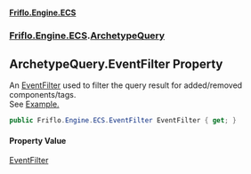 #### [Friflo.Engine.ECS](index.md#'index')
### [Friflo.Engine.ECS](Friflo.Engine.ECS.md#'Friflo.Engine.ECS').[ArchetypeQuery](ArchetypeQuery.md#'Friflo.Engine.ECS.ArchetypeQuery')

## ArchetypeQuery.EventFilter Property

An [EventFilter](EventFilter.md#'Friflo.Engine.ECS.EventFilter') used to filter the query result for added/removed components/tags.<br/>
See <a href="https://github.com/friflo/Friflo.Json.Fliox/blob/main/Engine/README.md#eventfilter">Example.</a>

```csharp
public Friflo.Engine.ECS.EventFilter EventFilter { get; }
```

#### Property Value
[EventFilter](EventFilter.md#'Friflo.Engine.ECS.EventFilter')